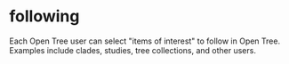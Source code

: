 # following
Each Open Tree user can select "items of interest" to follow in Open Tree. Examples include clades, studies, tree collections, and other users. 
